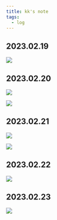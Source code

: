 ```yaml
---
title: kk's note
tags:
  - log
---
```


## 2023.02.19

![](log/kk_unified_national_graduate_entrance_examination/attachments/Pasted%20image%2020240219235533.png)


## 2023.02.20


![](log/kk_unified_national_graduate_entrance_examination/attachments/Pasted%20image%2020240225141635.png)

![](log/kk_unified_national_graduate_entrance_examination/attachments/Pasted%20image%2020240225141612.png)

## 2023.02.21

![](log/kk_unified_national_graduate_entrance_examination/attachments/Pasted%20image%2020240225141740.png)

![](log/kk_unified_national_graduate_entrance_examination/attachments/Pasted%20image%2020240225141748.png)

## 2023.02.22

![](log/kk_unified_national_graduate_entrance_examination/attachments/Pasted%20image%2020240225142012.png)

## 2023.02.23


![](log/kk_unified_national_graduate_entrance_examination/attachments/Pasted%20image%2020240225142025.png)